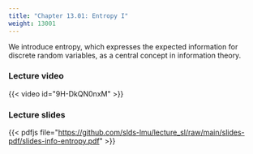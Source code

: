 ```yaml
---
title: "Chapter 13.01: Entropy I"
weight: 13001
---
```

We introduce entropy, which expresses the expected information for discrete random variables, as a central concept in information theory. 

<!--more-->

### Lecture video

{{< video id="9H-DkQN0nxM" >}}

### Lecture slides

{{< pdfjs file="https://github.com/slds-lmu/lecture_sl/raw/main/slides-pdf/slides-info-entropy.pdf" >}}
